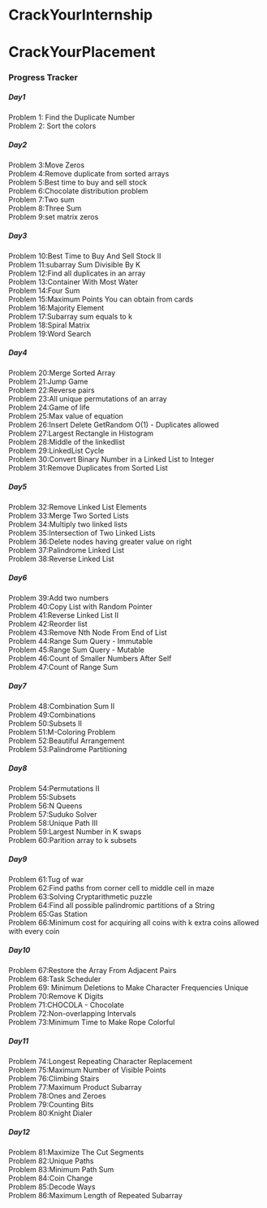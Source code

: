   
<h1>CrackYourInternship</h1>
<h1>CrackYourPlacement</h1>
<h3>Progress Tracker</h3>
<h5>Day1</h5>

 Problem 1: Find the Duplicate Number<br>
 Problem 2: Sort the colors<br>

 <h5>Day2</h5>
Problem 3:Move Zeros <br>
Problem 4:Remove duplicate from sorted arrays<br>
Problem 5:Best time to buy and sell stock<br>
Problem 6:Chocolate distribution problem<br>
Problem 7:Two sum <br>
Problem 8:Three Sum<br>
Problem 9:set matrix zeros<br>

<h5>Day3</h5>
Problem 10:Best Time to Buy And Sell Stock II <br>
Problem 11:subarray Sum Divisible By K <br>
Problem 12:Find all duplicates in an array <br>
Problem 13:Container With Most Water <br>
Problem 14:Four Sum<br>
Problem 15:Maximum Points You can obtain from cards<br>
Problem 16:Majority Element<br>
Problem 17:Subarray sum equals to k<br>
Problem 18:Spiral Matrix<br>
Problem 19:Word Search<br>

<h5>Day4</h5>
Problem 20:Merge Sorted Array<br>
Problem 21:Jump Game<br>
Problem 22:Reverse pairs<br>
Problem 23:All unique permutations of an array<br>
Problem 24:Game of life<br>
Problem 25:Max value of equation<br>
Problem 26:Insert Delete GetRandom O(1) - Duplicates allowed<br>
Problem 27:Largest Rectangle in Histogram<br>
Problem 28:Middle of the linkedlist<br>
Problem 29:LinkedList Cycle<br>
Problem 30:Convert Binary Number in a Linked List to Integer<br>
Problem 31:Remove Duplicates from Sorted List<br>

<h5>Day5</h5>
Problem 32:Remove Linked List Elements<br>
Problem 33:Merge Two Sorted Lists<br>
Problem 34:Multiply two linked lists<br>
Problem 35:Intersection of Two Linked Lists<br>
Problem 36:Delete nodes having greater value on right<br>
Problem 37:Palindrome Linked List<br>
Problem 38:Reverse Linked List<br>

<h5>Day6</h5>
Problem 39:Add two numbers<br>
Problem 40:Copy List with Random Pointer<br>
Problem 41:Reverse Linked List II<br>
Problem 42:Reorder list<br>
Problem 43:Remove Nth Node From End of List<br>
Problem 44:Range Sum Query - Immutable<br>
Problem 45:Range Sum Query - Mutable<br>
Problem 46:Count of Smaller Numbers After Self<br>
Problem 47:Count of Range Sum<br>

<h5>Day7</h5>
Problem 48:Combination Sum II<br>
Problem 49:Combinations<br>
Problem 50:Subsets II<br>
Problem 51:M-Coloring Problem<br>
Problem 52:Beautiful Arrangement<br>
Problem 53:Palindrome Partitioning<br>

<h5>Day8</h5>
Problem 54:Permutations II<br>
Problem 55:Subsets<br>
Problem 56:N Queens<br>
Problem 57:Suduko Solver<br>
Problem 58:Unique Path III<br>
Problem 59:Largest Number in K swaps<br>
Problem 60:Parition array to k subsets<br>

<h5>Day9</h5>
Problem 61:Tug of war<br>
Problem 62:Find paths from corner cell to middle cell in maze<br>
Problem 63:Solving Cryptarithmetic puzzle<br>
Problem 64:Find all possible palindromic partitions of a String<br>
Problem 65:Gas Station<br>
Problem 66:Minimum cost for acquiring all coins with k extra coins allowed with every coin<br>

<h5>Day10</h5>
Problem 67:Restore the Array From Adjacent Pairs<br>
Problem 68:Task Scheduler<br>
Problem 69: Minimum Deletions to Make Character Frequencies Unique<br>
Problem 70:Remove K Digits<br>
Problem 71:CHOCOLA - Chocolate<br>
Problem 72:Non-overlapping Intervals<br>
Problem 73:Minimum Time to Make Rope Colorful<br>

<h5>Day11</h5>
Problem 74:Longest Repeating Character Replacement<br>
Problem 75:Maximum Number of Visible Points<br>
Problem 76:Climbing Stairs<br>
Problem 77:Maximum Product Subarray<br>
Problem 78:Ones and Zeroes<br>
Problem 79:Counting Bits<br>
Problem 80:Knight Dialer<br>

<h5>Day12</h5>
Problem 81:Maximize The Cut Segments<br>
Problem 82:Unique Paths<br>
Problem 83:Minimum Path Sum<br>
Problem 84:Coin Change<br>
Problem 85:Decode Ways<br>
Problem 86:Maximum Length of Repeated Subarray<br>
